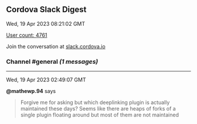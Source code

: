 ## Cordova Slack Digest
Wed, 19 Apr 2023 08:21:02 GMT

[User count: 4761](https://cordova.slack.com/)


Join the conversation at [slack.cordova.io](http://slack.cordova.io/)

### __Channel #general__ _(1 messages)_
---

Wed, 19 Apr 2023 02:49:07 GMT

__@mathewp.94__ says 
> Forgive me for asking but which deeplinking plugin is actually maintained these days? Seems like there are heaps of forks of a single plugin floating around but most of them are not maintained
> 
